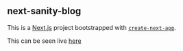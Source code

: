 ## next-sanity-blog

This is a [Next.js](https://nextjs.org/) project bootstrapped with [`create-next-app`](https://github.com/vercel/next.js/tree/canary/packages/create-next-app).

This can be seen live [here](https://www.bearcountrypublishing.com)
